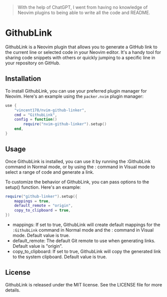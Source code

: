 > With the help of ChatGPT, I went from having no knowledge of Neovim plugins to being able to write all the code and README.

# GithubLink

GithubLink is a Neovim plugin that allows you to generate a GitHub link to the current line or selected code in your Neovim editor. It's a handy tool for sharing code snippets with others or quickly jumping to a specific line in your repository on GitHub.

## Installation

To install GithubLink, you can use your preferred plugin manager for Neovim. Here's an example using the `packer.nvim` plugin manager:

```lua
use {
    "vincent178/nvim-github-linker",
    cmd = "GithubLink",
    config = function()
        require("nvim-github-linker").setup()
    end,
}
```

## Usage

Once GithubLink is installed, you can use it by running the :GithubLink command in Normal mode, or by using the : command in Visual mode to select a range of code and generate a link.

To customize the behavior of GithubLink, you can pass options to the setup() function. Here's an example:

```lua
require("github-linker").setup({
    mappings = true,
    default_remote = "origin",
    copy_to_clipboard = true,
})
```

* mappings: If set to true, GithubLink will create default mappings for the `:GithubLink` command in Normal mode and the : command in Visual mode. Default value is true.
* default_remote: The default Git remote to use when generating links. Default value is "origin".
* copy_to_clipboard: If set to true, GithubLink will copy the generated link to the system clipboard. Default value is true.

## License
GithubLink is released under the MIT license. See the LICENSE file for more details.

